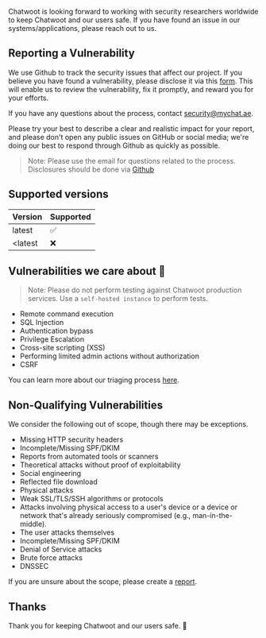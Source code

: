 Chatwoot is looking forward to working with security researchers worldwide to keep Chatwoot and our users safe. If you have found an issue in our systems/applications, please reach out to us.

## Reporting a Vulnerability

We use Github to track the security issues that affect our project. If you believe you have found a vulnerability, please disclose it via this [form](https://github.com/chatwoot/chatwoot/security/advisories/new). This will enable us to review the vulnerability, fix it promptly, and reward you for your efforts.

If you have any questions about the process, contact security@mychat.ae. 

Please try your best to describe a clear and realistic impact for your report, and please don't open any public issues on GitHub or social media; we're doing our best to respond through Github as quickly as possible.

> Note: Please use the email for questions related to the process. Disclosures should be done via [Github](https://github.com/chatwoot/chatwoot/security/advisories/new)
## Supported versions

| Version | Supported        |
| ------- | --------------   |
| latest   | ️✅               |
| <latest   | ❌               |


## Vulnerabilities we care about 🫣
> Note: Please do not perform testing against Chatwoot production services. Use a `self-hosted instance` to perform tests.
- Remote command execution
- SQL Injection
- Authentication bypass
- Privilege Escalation
- Cross-site scripting (XSS)
- Performing limited admin actions without authorization
- CSRF

You can learn more about our triaging process [here](https://www.mychat.ae/docs/contributing-guide/security-reports).

## Non-Qualifying Vulnerabilities

We consider the following out of scope, though there may be exceptions.

- Missing HTTP security headers
- Incomplete/Missing SPF/DKIM
- Reports from automated tools or scanners
- Theoretical attacks without proof of exploitability
- Social engineering
- Reflected file download
- Physical attacks
- Weak SSL/TLS/SSH algorithms or protocols
- Attacks involving physical access to a user's device or a device or network that's already seriously compromised (e.g., man-in-the-middle).
- The user attacks themselves
- Incomplete/Missing SPF/DKIM
- Denial of Service attacks
- Brute force attacks
- DNSSEC

If you are unsure about the scope, please create a [report](https://github.com/chatwoot/chatwoot/security/advisories/new).


## Thanks

Thank you for keeping Chatwoot and our users safe. 🙇
